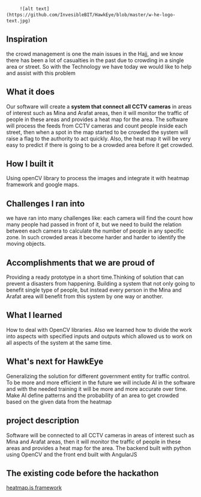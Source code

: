 
         ![alt text](https://github.com/InvesibleBIT/HawkEye/blob/master/w-he-logo-text.jpg)


## Inspiration
the crowd management is one the main issues in the Hajj, and we know there has been a lot of casualties in the past due to crowding in a single area or street. So with the Technology we have today we would like to help and assist with this problem

## What it does
Our software will create a **system that connect all CCTV cameras** in areas of interest such as Mina and Arafat areas, then it will monitor the traffic of people in these areas and provides a heat map for the area. The software will process the feeds from CCTV cameras and count people inside each street, then when a spot in the map started to be crowded the system will raise a flag to the authority to act quickly. Also, the heat map it will be very easy to predict if there is going to be a crowded area before it get crowded. 

## How I built it
Using openCV library to process the images and integrate it with heatmap framework and google maps.

## Challenges I ran into
we have ran into many challenges like:
each camera will find the count how many people had passed in front of it, but we need to build the relation between each camera to calculate the number of people in any specific zone.
In such crowded areas it become harder and harder to identify the moving objects.



## Accomplishments that we are proud of
Providing a ready prototype in a short time.Thinking of solution that can prevent a disasters from happening. Building a system that not only going to benefit single type of people, but instead every person in the Mina and Arafat area will benefit from this system by one way or another.


## What I learned
How to deal with OpenCV libraries. Also we learned how to divide the work into aspects with specified inputs and outputs which allowed us to work on all aspects of the system at the same time.

## What's next for HawkEye
Generalizing the solution for different government entity for traffic control.
To be more and more efficient in the future we will include AI in the software and with the needed training it will be more and more accurate over time. 
Make AI define patterns and the probability of an area to get crowded based on the given data from the heatmap

## project description
Software will be connected to all CCTV cameras in areas of interest such as Mina and Arafat areas, then it will monitor the traffic of people in these areas and provides a heat map for the area.
The backend built with python using OpenCV and the front end built with AngularJS

## The existing code before the hackathon
 [heatmap.js framework](https://www.patrick-wied.at/static/heatmapjs/)


